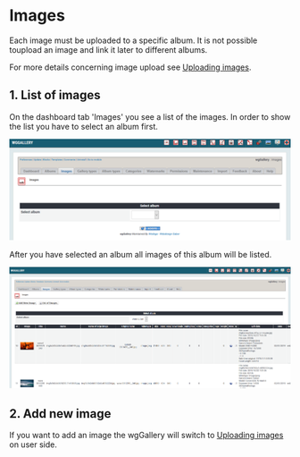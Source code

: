 # Images

Each image must be uploaded to a specific album. It is not possible toupload an image and link it later to different albums.

For more details concerning image upload see [Uploading images](https://github.com/XoopsDocs/wggallery-tutorial/tree/e89fa632cae1d9cb0e74db2949c67b1d9d8e44ff/english/administration-menu/image-upload.md).

## 1. List of images

On the dashboard tab 'Images' you see a list of the images. In order to show the list you have to select an album first.

![List of images](../../.gitbook/assets/adminimages1.png)

After you have selected an album all images of this album will be listed.

![List of images per album](../../.gitbook/assets/adminimages2.png)

## 2. Add new image

If you want to add an image the wgGallery will switch to [Uploading images](https://github.com/XoopsDocs/wggallery-tutorial/tree/e89fa632cae1d9cb0e74db2949c67b1d9d8e44ff/english/administration-menu/image-upload.md) on user side.

